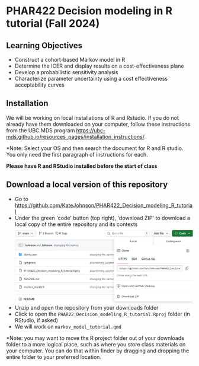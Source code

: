 # PHAR422 Decision modeling in R tutorial (Fall 2024)

## Learning Objectives
- Construct a cohort-based Markov model in R
- Determine the ICER and display results on a cost-effectiveness plane
- Develop a probabilistic sensitivity analysis
- Characterize parameter uncertainty using a cost effectiveness acceptability curves


## Installation

We will be working on local installations of R and Rstudio. If you do not already have them downloaded on your computer, 
follow these instructions from the UBC MDS program https://ubc-mds.github.io/resources_pages/installation_instructions/. 

*Note: Select your OS and then search the document for R and R studio. You only need the first paragraph of instructions for each.

**Please have R and RStudio installed before the start of class**

## Download a local version of this repository

- Go to https://github.com/KateJohnson/PHAR422_Decision_modeling_R_tutorial
- Under the green 'code' button (top right), 'download ZIP' to download a local copy of the entire repository and its contexts
![ ](Figures/download_zip.PNG)
- Unzip and open the repository from your downloads folder
- Click to open the `PHAR22_Decision_modeling_R_tutorial.Rproj` folder (in RStudio, if asked)
- We will work on `markov_model_tutorial.qmd`

*Note: you may want to move the R project folder out of your downloads folder to a more logical place, such as where you store 
class materials on your computer. You can do that within finder by dragging and dropping the entire folder to your preferred location.
